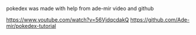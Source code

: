 pokedex was made with help from ade-mir video and github


https://www.youtube.com/watch?v=56VjdqcdakQ
https://github.com/Ade-mir/pokedex-tutorial
